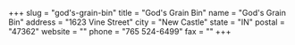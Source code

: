 +++
slug = "god's-grain-bin"
title = "God's Grain Bin"
name = "God's Grain Bin"
address = "1623 Vine Street"
city = "New Castle"
state = "IN"
postal = "47362"
website = ""
phone = "765 524-6499"
fax = ""
+++
